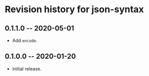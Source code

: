 # Revision history for json-syntax

## 0.1.1.0 -- 2020-05-01

* Add `encode`.

## 0.1.0.0 -- 2020-01-20

* Initial release.
